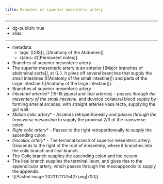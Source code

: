 ```yaml
---
title: Branches of superior mesenteric artery
---
```


- --
- dg-publish: true
- alias:
- --
- metadata:
	- tags: [[GIS]], [[Anatomy of the Abdomen]]
	- status: #[[Permanent notes]]
- Branches of superior mesenteric artery
- The superior mesenteric artery is an anterior [[Major branches of abdominal aorta]], at (L ). It gives off several branches that supply the small intestines ([[Anatomy of the small intestine]]) and parts of the large intestine ([[Anatomy of the large intestine]]).
- Branches of superior mesenteric artery
- *Intestinal arteries** (15-18 jejunal and ileal arteries) - *passes through the mesentery of the small intestine*, and develop collateral blood supply by forming arterial arcades, with straight arteries vasa recta, supplying the gut wall.
- *Middle colic artery** - Ascends retroperitoneally and *passes through the transverse mesocolon* to supply the proximal 2/3 of the transverse colon.
- *Right colic artery** - Passes to the right retroperitoneally to supply the ascending colon.
- *Iliocoliac artery** - The terminal branch of superior mesenteric artery. Descends to the right of the root of mesentery, where it branches into the colic branch and ileal branch.
- The Colic branch supplies the ascending colon and the cecum.
- The Ileal branch supplies the terminal ileum, and gives rise to the appendicular artery, which passes through the mesoappendix to supply the appendix.
- ![[Pasted image 20221211175427.png|700]]